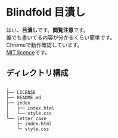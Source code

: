 # Blindfold 目潰し
はい、**目潰し**です。**閲覧注意**です。  
誰でも書いてる内容が分かるくらい簡単です。  
Chromeで動作確認しています。  
[MIT licence](https://github.com/UROKO94/Blindfold/blob/main/LICENSE)です。  

## ディレクトリ構成  
```
.
├── LICENSE
├── README.md
├── index
│   ├── index.html
│   └── style.css
└── letter_case
    ├─ index.html
    └─ style.css
```
